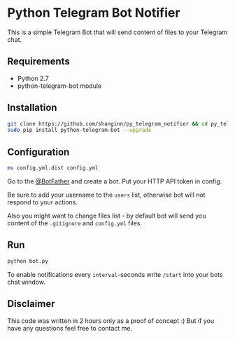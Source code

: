 # Python Telegram Bot Notifier

This is a simple Telegram Bot that will send content of files to your Telegram chat.

## Requirements

- Python 2.7
- python-telegram-bot module

## Installation

```bash
git clone https://github.com/shanginn/py_telegram_notifier && cd py_telegram_notifier
sudo pip install python-telegram-bot --upgrade
```

## Configuration

```bash
mv config.yml.dist config.yml
```

Go to the [@BotFather](https://telegram.me/BotFather) and create a bot.
Put your HTTP API token in config.

Be sure to add your username to the `users` list, otherwise bot will not respond to your actions.

Also you might want to change files list - by default bot will send you content of the `.gitignore` and `config.yml` files.

## Run

```bash
python bot.py
```

To enable notifications every `interval`-seconds write `/start` into your bots chat window.

## Disclaimer

This code was written in 2 hours only as a proof of concept :)
But if you have any questions feel free to contact me.
